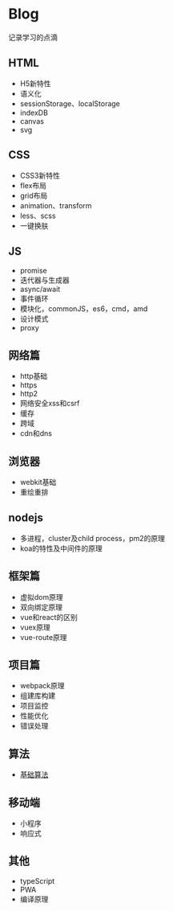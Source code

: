 # Blog
记录学习的点滴

## HTML
* H5新特性
* 语义化
* sessionStorage、localStorage
* indexDB
* canvas
* svg
## CSS
* CSS3新特性
* flex布局
* grid布局
* animation、transform
* less、scss
* 一键换肤
## JS
* promise
* 迭代器与生成器
* async/await
* 事件循环
* 模块化，commonJS，es6，cmd，amd
* 设计模式
* proxy
## 网络篇
* http基础
* https
* http2
* 网络安全xss和csrf
* 缓存
* 跨域
* cdn和dns
## 浏览器
* webkit基础
* 重绘重排
## nodejs
* 多进程，cluster及child process，pm2的原理
* koa的特性及中间件的原理
## 框架篇
* 虚拟dom原理
* 双向绑定原理
* vue和react的区别
* vuex原理
* vue-route原理
## 项目篇
* webpack原理
* 组建库构建
* 项目监控
* 性能优化
* 错误处理
## 算法
* [基础算法](https://github.com/trekhleb/javascript-algorithms/blob/master/README.zh-CN.md)
## 移动端
* 小程序
* 响应式
## 其他
* typeScript
* PWA
* 编译原理
